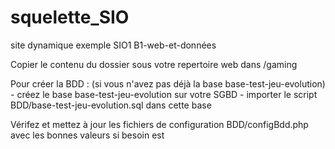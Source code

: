 # squelette_SIO
site dynamique exemple SIO1 B1-web-et-données

Copier le contenu du dossier sous votre repertoire web dans /gaming

Pour créer la BDD : (si vous n'avez pas déjà la base base-test-jeu-evolution)
    - créez le base base-test-jeu-evolution sur votre SGBD
    - importer le script BDD/base-test-jeu-evolution.sql dans cette base

Vérifez et mettez à jour les fichiers de configuration BDD/configBdd.php avec les bonnes valeurs si besoin est

